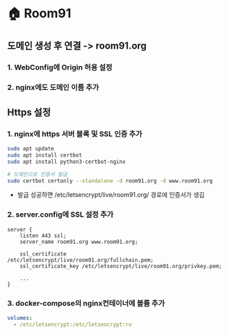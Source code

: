 # 🏠 Room91

## 도메인 생성 후 연결 -> room91.org

### 1. WebConfig에 Origin 허용 설정
### 2. nginx에도 도메인 이름 추가

## Https 설정

### 1. nginx에 https 서버 블록 및 SSL 인증 추가
```bash
sudo apt update
sudo apt install certbot
sudo apt install python3-certbot-nginx

# 도메인으로 인증서 발급
sudo certbot certonly --standalone -d room91.org -d www.room91.org
```
- 발급 성공하면 /etc/letsencrypt/live/room91.org/ 경로에 인증서가 생김

### 2. server.config에 SSL 설정 추가
```nginx
server {
    listen 443 ssl;
    server_name room91.org www.room91.org;

    ssl_certificate     /etc/letsencrypt/live/room91.org/fullchain.pem;
    ssl_certificate_key /etc/letsencrypt/live/room91.org/privkey.pem;

    ...
}
```

### 3. docker-compose의 nginx컨테이너에 볼륨 추가
```yml
volumes:
  - /etc/letsencrypt:/etc/letsencrypt:ro
```